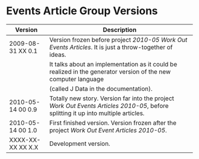 ﻿Events Article Group Versions
=============================

| Version            | Description                                                                                                                        |
|--------------------|------------------------------------------------------------------------------------------------------------------------------------|
| 2009-08-31 XX  0.1 | Version frozen before project *2010-05 Work Out Events Articles*. It is just a throw-together of ideas.                            |
|                    | It talks about an implementation as it could be realized in the generator version of the new computer language                     |
|                    | (called J Data in the documentation).                                                                                              |
| 2010-05-14 00  0.9 | Totally new story. Version far into the project *Work Out Events Articles 2010-05*, before splitting it up into multiple articles. |
| 2010-05-14 00  1.0 | First finished version. Version frozen after the project *Work Out Event Articles 2010-05*.                                        |
| XXXX-XX-XX XX  X.X | Development version.                                                                                                               |
